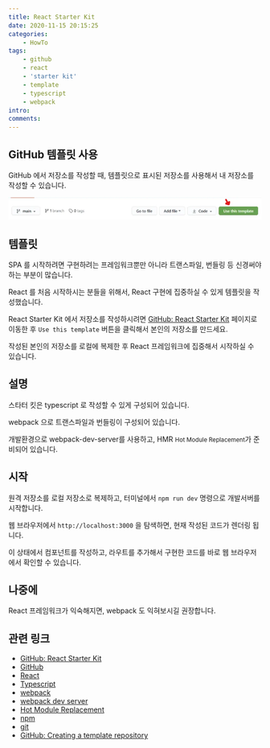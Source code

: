 ```yaml
---
title: React Starter Kit
date: 2020-11-15 20:15:25
categories:
    - HowTo
tags:
    - github
    - react
    - 'starter kit'
    - template
    - typescript
    - webpack
intro:
comments:
---
```



## GitHub 템플릿 사용

GitHub 에서 저장소를 작성할 때, 템플릿으로 표시된 저장소를 사용해서 내 저장소를 작성할 수 있습니다.

![](./github-use-this-template.png)

## 템플릿

SPA 를 시작하려면 구현하려는 프레임워크뿐만 아니라 트랜스파일, 번들링 등 신경써야 하는 부분이 많습니다.

React 를 처음 시작하시는 분들을 위해서, React 구현에 집중하실 수 있게 템플릿을 작성했습니다.

React Starter Kit 에서 저장소를 작성하시려면 [GitHub: React Starter Kit](https://github.com/bbonkr/react-starter-kit) 페이지로 이동한 후 `Use this template` 버튼을 클릭해서 본인의 저장소를 만드세요.

작성된 본인의 저장소를 로컬에 복제한 후 React 프레임워크에 집중해서 시작하실 수 있습니다.

## 설명

스타터 킷은 typescript 로 작성할 수 있게 구성되어 있습니다.

webpack 으로 트랜스파일과 번들링이 구성되어 있습니다.

개발환경으로 webpack-dev-server를 사용하고, HMR <small>Hot Module Replacement</small>가 준비되어 있습니다.

## 시작

원격 저장소를 로컬 저장소로 복제하고, 터미널에서 `npm run dev` 명령으로 개발서버를 시작합니다.

웹 브라우저에서 `http://localhost:3000` 을 탐색하면, 현재 작성된 코드가 렌더링 됩니다.

이 상태에서 컴포넌트를 작성하고, 라우트를 추가해서 구현한 코드를 바로 웹 브라우저에서 확인할 수 있습니다.

## 나중에

React 프레임워크가 익숙해지면, webpack 도 익혀보시길 권장합니다.

## 관련 링크

-   [GitHub: React Starter Kit](https://github.com/bbonkr/react-starter-kit)
-   [GitHub](https://github.com)
-   [React](https://ko.reactjs.org)
-   [Typescript](https://www.typescriptlang.org)
-   [webpack](https://webpack.js.org)
-   [webpack dev server](https://webpack.js.org/configuration/dev-server)
-   [Hot Module Replacement](https://webpack.js.org/guides/hot-module-replacement)
-   [npm](https://docs.npmjs.com)
-   [git](https://git-scm.com)
-   [GitHub: Creating a template repository](https://docs.github.com/en/free-pro-team@latest/github/creating-cloning-and-archiving-repositories/creating-a-template-repository)
